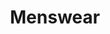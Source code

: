 ---
title: "Menswear"
summary: "Menswear were a much-hyped mid-'90s Britpop group founded in 1994 in Camden Town, London and disbanded in 1998. They infamously received a great deal of press and record label interest before recording a single note. Original Members: Johnny Dean - vocals, backing vocals, percussion; Simon White - electric guitar, backing vocals; Chris Gentry - electric and acoustic guitars; Stuart Black - bass, acoustic guitar; Matt Everitt - drums, percussion The group's ballyhooed debut album \"Nuisance\" was released in 1995. The album yielded five singles , all with multiple b-sides. After one non-album single, \"We Love You\", was issued in 1996, the mostly-forgotten second album, \"¡Hay Tiempo!\", was released only in Japan in 1998. In 2013, Johnny Dean reconvened the group with all new members and they released the single \"Crash '14\", a rerecording of an old Menswear song. The group continues to tour."
image: "menswear.jpg"
apple_music_artist_url: "https://music.apple.com/gb/artist/menswear/192838833"
---